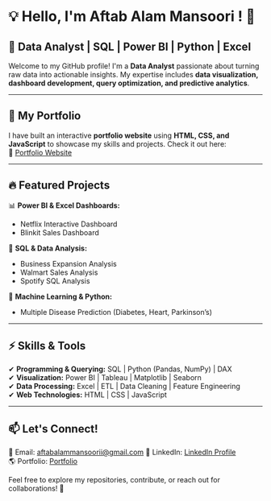 # 💡 Hello, I'm Aftab Alam Mansoori ! 👋  

## 🚀 Data Analyst | SQL | Power BI | Python | Excel  

Welcome to my GitHub profile! I'm a **Data Analyst** passionate about turning raw data into actionable insights. My expertise includes **data visualization, dashboard development, query optimization, and predictive analytics**.  

---

## 📂 My Portfolio  
I have built an interactive **portfolio website** using **HTML, CSS, and JavaScript** to showcase my skills and projects. Check it out here:  
🔗 [Portfolio Website](https://aftabalammansoori.github.io/)  

---

## 🔥 Featured Projects  
📊 **Power BI & Excel Dashboards:**  
- Netflix Interactive Dashboard  
- Blinkit Sales Dashboard 

🔎 **SQL & Data Analysis:**  
- Business Expansion Analysis
- Walmart Sales Analysis
- Spotify SQL Analysis

🤖 **Machine Learning & Python:**  
- Multiple Disease Prediction (Diabetes, Heart, Parkinson’s)

---

## ⚡ Skills & Tools  
✔ **Programming & Querying:** SQL | Python (Pandas, NumPy) | DAX  
✔ **Visualization:** Power BI | Tableau | Matplotlib | Seaborn  
✔ **Data Processing:** Excel | ETL | Data Cleaning | Feature Engineering  
✔ **Web Technologies:** HTML | CSS | JavaScript  

---

## 📫 Let's Connect!  
📧 Email: aftabalammansoorii@gmail.com 
💼 LinkedIn: [LinkedIn Profile](https://www.linkedin.com/in/aftabalammansoorii/)  
🌎 Portfolio: [Portfolio](https://aftabalammansoori.github.io/) 

Feel free to explore my repositories, contribute, or reach out for collaborations! 🚀  

